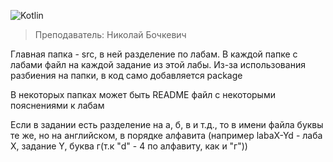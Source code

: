 ![Kotlin](https://img.shields.io/badge/kotlin-%237F52FF.svg?style=for-the-badge&logo=kotlin&logoColor=white)

> Преподаватель: Николай Бочкевич

Главная папка - src, в ней разделение по лабам. В каждой папке с лабами файл на каждой задание из этой лабы. Из-за использования разбиения на папки, в код само добавляется package

В некоторых папках может быть README файл с некоторыми пояснениями к лабам

Если в задании есть разделение на а, б, в и т.д., то в имени файла буквы те же, но на английском, в порядке алфавита (например labaX-Yd - лаба X, задание Y, буква г(т.к "d" - 4 по алфавиту, как и "г"))